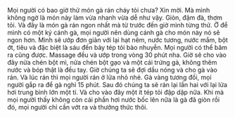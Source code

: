 Mọi người có bao giờ thử món gà rán cháy tỏi chưa? Xin mời. Mà mình không ngờ là món này làm vừa nhanh vừa dễ như vậy. Giòn, đậm đà, thơm tỏi. Và đây là món gà rán ngon nhất mà từ trước đến giờ mình từng thử. Ờ để mình có một ký cánh gà, mọi người nên dùng cánh gà cho món này nó sẽ ngon hơn. Mình sẽ ướp đơn giản với lại hạt nêm, nước tương, nước mắm, bột ớt, tiêu và đặc biệt là sáu đến bảy tép tỏi bào nhuyễn. Mọi người có thể băm ra cũng được. Massage đều và ướp trong vòng 30 phút nha. Giờ sẽ cho vào đây nửa chén bột mì, nửa chén bột gạo và một cái trứng gà, không thêm nước và bóp thật là đều tay. Giờ chúng ta sẽ đợi dầu nóng và cho gà vào rán. Và lúc rán thì mọi người rán ở lửa nhỏ nhé. Gà vàng tương đối, mọi người gắp ra để gà nghỉ 15 phút. Sau đó chúng ta sẽ rán lại lần hai với lại lửa hơi trung bình lớn một tí. Và cho vào đây một ít tép tỏi đập dập nữa. Khi mà mọi người thấy không còn cái phần hơi nước bốc lên nữa là gà đã giòn rồi đó, mọi người chỉ cần vớt ra và thưởng thức thôi.